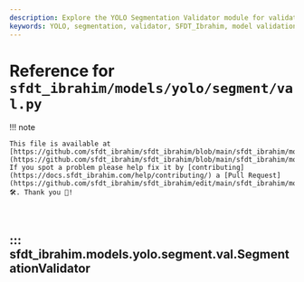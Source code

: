 ```yaml
---
description: Explore the YOLO Segmentation Validator module for validating segment models. Understand its usage, metrics, and implementation within the SFDT_Ibrahim framework.
keywords: YOLO, segmentation, validator, SFDT_Ibrahim, model validation, machine learning, deep learning, AI, computer vision
---
```


# Reference for `sfdt_ibrahim/models/yolo/segment/val.py`

!!! note

    This file is available at [https://github.com/sfdt_ibrahim/sfdt_ibrahim/blob/main/sfdt_ibrahim/models/yolo/segment/val.py](https://github.com/sfdt_ibrahim/sfdt_ibrahim/blob/main/sfdt_ibrahim/models/yolo/segment/val.py). If you spot a problem please help fix it by [contributing](https://docs.sfdt_ibrahim.com/help/contributing/) a [Pull Request](https://github.com/sfdt_ibrahim/sfdt_ibrahim/edit/main/sfdt_ibrahim/models/yolo/segment/val.py) 🛠️. Thank you 🙏!

<br>

## ::: sfdt_ibrahim.models.yolo.segment.val.SegmentationValidator

<br><br>
